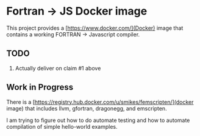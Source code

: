 # Fortran -> JS Docker image

This project provides a [https://www.docker.com/](Docker) image that contains
a working FORTRAN -> Javascript compiler.

## TODO

1. Actually deliver on claim #1 above

## Work in Progress

There is a [https://registry.hub.docker.com/u/smikes/femscripten/](docker image) that includes llvm, gfortran, dragonegg, and emscripten.

I am trying to figure out how to do automate testing and how to automate
compilation of simple hello-world examples.
